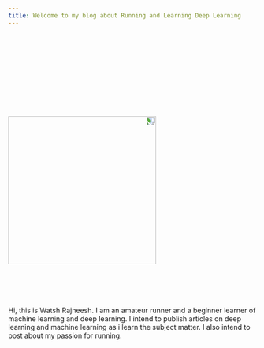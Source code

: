 ```yaml
---
title: Welcome to my blog about Running and Learning Deep Learning
---
```

<br>
<br><br>
<br>
<br><br>
<br>
<br><br>

<img src="/assets/img/watsh.png" width=300px style="transform: rotate(90deg)" /><br>
<br><br><br>
<br><br>
Hi, this is Watsh Rajneesh. I am an amateur runner and a beginner learner of machine learning and deep learning. I intend to publish articles on deep learning and machine learning as i learn the subject matter. I also intend to post about my passion for running.
